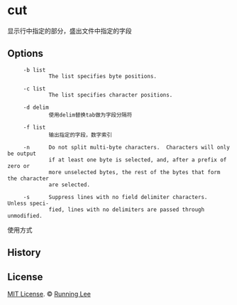 # cut
显示行中指定的部分，盛出文件中指定的字段

## Options

```
     -b list
             The list specifies byte positions.

     -c list
             The list specifies character positions.

     -d delim
             使用delim替换tab做为字段分隔符

     -f list
             输出指定的字段，数字索引

     -n      Do not split multi-byte characters.  Characters will only be output
             if at least one byte is selected, and, after a prefix of zero or
             more unselected bytes, the rest of the bytes that form the character
             are selected.

     -s      Suppress lines with no field delimiter characters.  Unless speci-
             fied, lines with no delimiters are passed through unmodified.
```


使用方式




## History


## License

[MIT License](https://opensource.org/licenses/mit-license.html). ©  [Running Lee](mailto:lihui870920@gmail.com)
